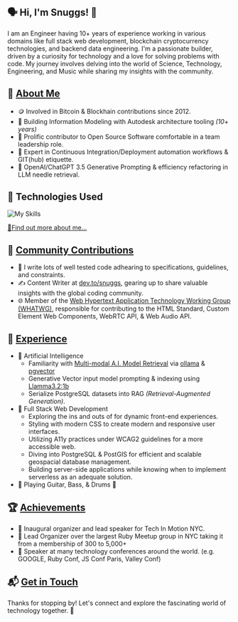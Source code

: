 ## 🗣️ Hi, I'm Snuggs! 👋

I am an Engineer having 10+ years of experience working in various domains like full stack web development, blockchain cryptocurrency technologies, and backend data engineering.
I'm a passionate builder, driven by a curiosity for technology and a love for solving problems with code.
My journey involves delving into the world of Science, Technology, Engineering, and Music while sharing my insights with the community.


## 👤 [About Me](https://docs.google.com/document/d/1dGptZT8R3mG69ifYAIBXp6TzMN0ZeLoxeh3QxWOPEl0)

- 🪙 Involved in Bitcoin & Blockhain contributions since 2012.
- 🏢 Building Information Modeling with Autodesk architecture tooling _(10+ years)_
- 🔭 Prolific contributor to Open Source Software comfortable in a team leadership role.
- 🚀 Expert in Continuous Integration/Deployment automation workflows & GIT(hub) etiquette. 
- 🧠 OpenAI/ChatGPT 3.5 Generative Prompting & efficiency refactoring in LLM needle retrieval.

## 🤖 Technologies Used
  ![My Skills](https://skillicons.dev/icons?i=html,css,tailwind,js,nodejs,npm,vue,react,express,ruby,rails,postgres,docker,aws,nginx,linux,bash,vim,git)

[📜Find out more about me...](https://docs.google.com/document/d/1dGptZT8R3mG69ifYAIBXp6TzMN0ZeLoxeh3QxWOPEl0)

## 👥 [Community Contributions](https://youtube.com/watch?v=A5ad52AogJ8)
- 📝 I write lots of well tested code adhearing to specifications, guidelines, and constraints.
- ✍️ Content Writer at [dev.to/snuggs](https://dev.to/snuggs), gearing up to share valuable insights with the global coding community.
- 🌐 Member of the [Web Hypertext Application Technology Working Group (WHATWG)](https://whatwg.org), responsible for contributing to the HTML Standard, Custom Element Web Components, WebRTC API, & Web Audio API.

## 🌱 [Experience](https://www.linkedin.com/in/devpunks)

- 🧠 Artificial Intelligence
  - Familiarity with [Multi-modal A.I. Model Retrieval](https://llama.com/docs/model-cards-and-prompt-formats/llama3_2) via [ollama](https://ollama.com/library/llama3.2:1b) & [pgvector](https://github.com/pgvector/pgvector)
  - Generative Vector input model prompting & indexing using [Llamma3.2:1b](https://analyticsvidhya.com/blog/2024/09/llama-3-2-models/#h-llama-3-2-1b-and-3b-text-models)
  - Serialize PostgreSQL datasets into RAG _(Retrieval-Augmented Generation)_.
- 🚀 Full Stack Web Development
  - Exploring the ins and outs of for dynamic front-end experiences.
  - Styling with modern CSS to create modern and responsive user interfaces.
  - Utilizing A11y practices under WCAG2 guidelines for a more accessible web.
  - Diving into PostgreSQL & PostGIS for efficient and scalable geospacial database management.
  - Building server-side applications while knowing when to implement serverless as an adequate solution.
- 🎸 Playing Guitar, Bass, & Drums 🥁

 ## 🏆 [Achievements](https://github.com/snuggs?tab=achievements)

- 🌟 Inaugural organizer and lead speaker for Tech In Motion NYC.
- 🌟 Lead Organizer over the largest Ruby Meetup group in NYC taking it from a membership of 300 to 5,000+
- 🌟 Speaker at many technology conferences around the world. (e.g. GOOGLE, Ruby Conf, JS Conf Paris, Valley Conf)


## 📬 [Get in Touch](mailto:rashaunstovall@gmail.com?subject=Hi!%20I%20found%20you%20on%20Github.)


Thanks for stopping by!
Let's connect and explore the fascinating world of technology together. 🚀

<!--
Here are some ideas to get you started:

- 🔭 I’m currently working on ...
- 🌱 I’m currently learning ...
- 👯 I’m looking to collaborate on ...
- 🤔 I’m looking for help with ...
- 💬 Ask me about ...
- 📫 How to reach me: ...
- 😄 Pronouns: ...
- ⚡ Fun fact: ...
-->
